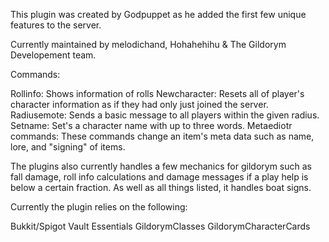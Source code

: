 This plugin was created by Godpuppet as he added the first few unique features to the server.

Currently maintained by melodichand, Hohahehihu & The Gildorym Developement team.

Commands:

Rollinfo: Shows information of rolls
Newcharacter: Resets all of player's character information as if they had only just joined the server.
Radiusemote: Sends a basic message to all players within the given radius.
Setname: Set's a character name with up to three words.
Metaediotr commands: These commands change an item's meta data such as name, lore, and "signing" of items.

The plugins also currently handles a few mechanics for gildorym such as fall damage, roll info calculations and damage messages if a play help is below a certain fraction. As well as all things listed, it handles boat signs.

Currently the plugin relies on the following:

Bukkit/Spigot
Vault
Essentials
GildorymClasses
GildorymCharacterCards
